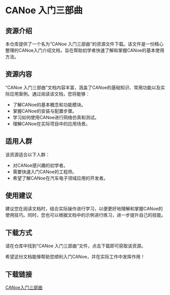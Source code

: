 # CANoe 入门三部曲

## 资源介绍

本仓库提供了一个名为“CANoe 入门三部曲”的资源文件下载。该文件是一份精心整理的CANoe入门介绍文档，旨在帮助初学者快速了解和掌握CANoe的基本使用方法。

## 资源内容

“CANoe 入门三部曲”文档内容丰富，涵盖了CANoe的基础知识、常用功能以及实际应用案例。通过阅读该文档，您将能够：

- 了解CANoe的基本概念和功能模块。
- 掌握CANoe的安装与配置步骤。
- 学习如何使用CANoe进行网络仿真和测试。
- 理解CANoe在实际项目中的应用场景。

## 适用人群

该资源适合以下人群：

- 对CANoe感兴趣的初学者。
- 需要快速入门CANoe的工程师。
- 希望了解CANoe在汽车电子领域应用的开发者。

## 使用建议

建议您在阅读文档时，结合实际操作进行学习，以便更好地理解和掌握CANoe的使用技巧。同时，您也可以根据文档中的示例进行练习，进一步提升自己的技能。

## 下载方式

请在仓库中找到“CANoe 入门三部曲”文件，点击下载即可获取该资源。

希望这份文档能够帮助您顺利入门CANoe，并在实际工作中发挥作用！

## 下载链接

[CANoe入门三部曲](https://pan.quark.cn/s/80f5390e8d7e)